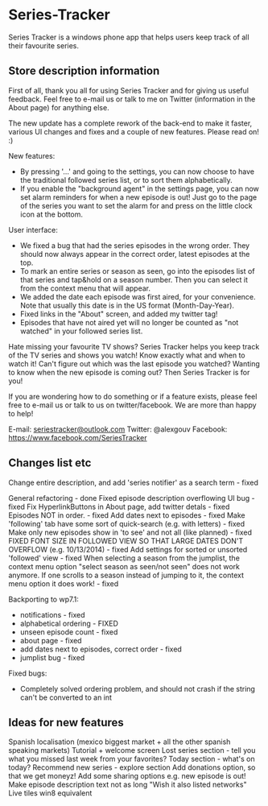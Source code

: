 Series-Tracker
==============

Series Tracker is a windows phone app that helps users keep track of all their favourite series.

Store description information
------------------------------

First of all, thank you all for using Series Tracker and for giving us useful feedback. Feel free to e-mail us or talk to me on Twitter (information in the About page) for anything else.

The new update has a complete rework of the back-end to make it faster, various UI changes and fixes and a couple of new features. Please read on! :)

New features:
- By pressing '...' and going to the settings, you can now choose to have the traditional followed series list, or to sort them alphabetically.
- If you enable the "background agent" in the settings page, you can now set alarm reminders for when a new episode is out! Just go to the page of the series you want to set the alarm for and press on the little clock icon at the bottom.

User interface:
- We fixed a bug that had the series episodes in the wrong order. They should now always appear in the correct order, latest episodes at the top.
- To mark an entire series or season as seen, go into the episodes list of that series and tap&hold on a season number. Then you can select it from the context menu that will appear.
- We added the date each episode was first aired, for your convenience. Note that usually this date is in the US format (Month-Day-Year).
- Fixed links in the "About" screen, and added my twitter tag!
- Episodes that have not aired yet will no longer be counted as "not watched" in your followed series list.


Hate missing your favourite TV shows? Series Tracker helps you keep track of the TV series and shows you watch! Know exactly what and when to watch it! Can't figure out which was the last episode you watched? Wanting to know when the new episode is coming out? Then Series Tracker is for you!

If you are wondering how to do something or if a feature exists, please feel free to e-mail us or talk to us on twitter/facebook. We are more than happy to help!

E-mail: seriestracker@outlook.com
Twitter: @alexgouv
Facebook: https://www.facebook.com/SeriesTracker

Changes list etc
---------------------

Change entire description, and add 'series notifier' as a search term - fixed

General refactoring - done
Fixed episode description overflowing UI bug - fixed
Fix HyperlinkButtons in About page, add twitter detals - fixed
Episodes NOT in order. - fixed
Add dates next to episodes - fixed
Make 'following' tab have some sort of quick-search (e.g. with letters) - fixed
Make only new episodes show in 'to see' and not all (like planned) - fixed
FIXED FONT SIZE IN FOLLOWED VIEW SO THAT LARGE DATES DON'T OVERFLOW (e.g. 10/13/2014) - fixed
Add settings for sorted or unsorted 'followed' view - fixed
When selecting a season from the jumplist, the context menu option "select season as seen/not seen" does not work anymore. If one scrolls to a season instead of jumping to it, the context menu option it does work! - fixed

Backporting to wp7.1:
- notifications - fixed
- alphabetical ordering - FIXED
- unseen episode count - fixed
- about page - fixed
- add dates next to episodes, correct order - fixed
- jumplist bug - fixed

Fixed bugs:
- Completely solved ordering problem, and should not crash if the string can't be converted to an int

Ideas for new features
-------------------------

Spanish localisation (mexico biggest market + all the other spanish speaking markets)
Tutorial + welcome screen
Lost series section - tell you what you missed last week from your favorites?
Today section - what's on today?
Recommend new series - explore section
Add donations option, so that we get moneyz!
Add some sharing options e.g. new episode is out!
Make episode description text not as long
"Wish it also listed networks"
Live tiles
win8 equivalent